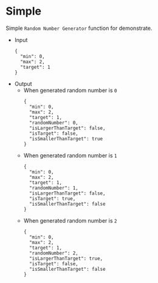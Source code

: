 # Simple

Simple `Random Number Generator` function for demonstrate.
- Input
  ```
  {
    "min": 0,
    "max": 2,
    "target": 1
  }
  ```
- Output
  - When generated random number is `0`
    ```
    {
      "min": 0,
      "max": 2,
      "target": 1,
      "randomNumber": 0,
      "isLargerThanTarget": false,
      "isTarget": false,
      "isSmallerThanTarget": true
    }
    ```
  - When generated random number is `1`
    ```
    {
      "min": 0,
      "max": 2,
      "target": 1,
      "randomNumber": 1,
      "isLargerThanTarget": false,
      "isTarget": true,
      "isSmallerThanTarget": false
    }
    ```
  - When generated random number is `2`
    ```
    {
      "min": 0,
      "max": 2,
      "target": 1,
      "randomNumber": 2,
      "isLargerThanTarget": true,
      "isTarget": false,
      "isSmallerThanTarget": false
    }
    ```
